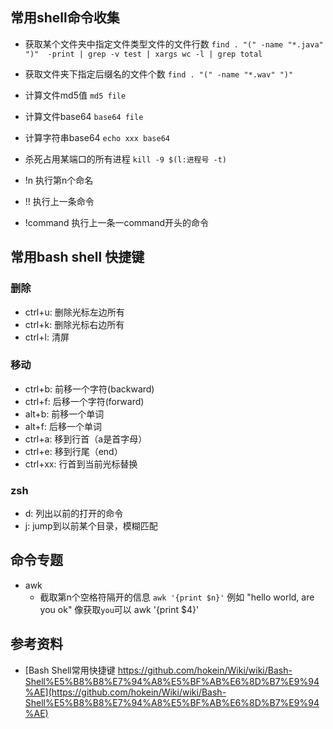 ## 常用shell命令收集
+ 获取某个文件夹中指定文件类型文件的文件行数
` find . "(" -name "*.java" ")"  -print | grep -v test | xargs wc -l | grep total `

+ 获取文件夹下指定后缀名的文件个数
` find . "(" -name "*.wav" ")" `

+ 计算文件md5值 `md5 file`
+ 计算文件base64 `base64 file`
+ 计算字符串base64 `echo xxx base64`
+ 杀死占用某端口的所有进程 `kill -9 $(l:进程号 -t)`
+ !n 执行第n个命名
+ !! 执行上一条命令
+ !command 执行上一条一command开头的命令

##  常用bash shell 快捷键

### 删除
+ ctrl+u: 删除光标左边所有
+ ctrl+k: 删除光标右边所有
+ ctrl+l: 清屏

### 移动
+ ctrl+b: 前移一个字符(backward)
+ ctrl+f: 后移一个字符(forward)
+ alt+b: 前移一个单词
+ alt+f: 后移一个单词
+ ctrl+a: 移到行首（a是首字母）
+ ctrl+e: 移到行尾（end）
+ ctrl+xx: 行首到当前光标替换

### zsh
+ d: 列出以前的打开的命令
+ j: jump到以前某个目录，模糊匹配

## 命令专题
+ awk
    + 截取第n个空格符隔开的信息 `awk '{print $n}'`
      例如 "hello world, are you ok" 像获取`you`可以 awk '{print $4}'
      

## 参考资料
+ [Bash Shell常用快捷键 https://github.com/hokein/Wiki/wiki/Bash-Shell%E5%B8%B8%E7%94%A8%E5%BF%AB%E6%8D%B7%E9%94%AE](https://github.com/hokein/Wiki/wiki/Bash-Shell%E5%B8%B8%E7%94%A8%E5%BF%AB%E6%8D%B7%E9%94%AE)

      
      
      

      
      
      
      
      
      